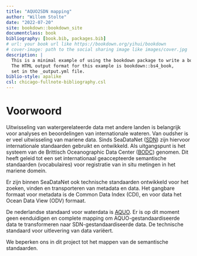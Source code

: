 ```yaml
--- 
title: "AQUO2SDN mapping"
author: "Willem Stolte"
date: "2022-07-20"
site: bookdown::bookdown_site
documentclass: book
bibliography: [book.bib, packages.bib]
# url: your book url like https://bookdown.org/yihui/bookdown
# cover-image: path to the social sharing image like images/cover.jpg
description: |
  This is a minimal example of using the bookdown package to write a book.
  The HTML output format for this example is bookdown::bs4_book,
  set in the _output.yml file.
biblio-style: apalike
csl: chicago-fullnote-bibliography.csl
---
```


# Voorwoord

Uitwisseling van watergerelateerde data met andere landen is belangrijk voor analyses en beoordelingen van internationale wateren. Van oudsher is er veel uitwisseling van mariene data. Sinds SeaDataNet ([SDN](https://www.seadatanet.org/)) zijn hiervoor internationale standaarden gebruikt en ontwikkeld. Als uitgangspunt is het systeem van de Brittisch Oceanographic Data Center ([BODC](https://www.bodc.ac.uk/)) genomen. Dit heeft geleid tot een set internationaal geaccepteerde semantische standaarden (vocabulaires) voor registratie van in situ metingen in het mariene domein. 

Er zijn binnen SeaDataNet ook technische standaarden ontwikkeld voor het zoeken, vinden en transporteren van metadata en data. Het gangbare formaat voor metadata is de Common Data Index (CDI), en voor data het Ocean Data View (ODV) formaat. 

De nederlandse standaard voor waterdata is [AQUO](https://www.aquo.nl/index.php/Hoofdpagina). Er is op dit moment geen eenduidigen en complete mapping om AQUO-gestandaardiseerde data te transformeren naar SDN-gestandaardiseerde data. De technische standaard voor uitlevering van data variëert. 

We beperken ons in dit project tot het mappen van de semantische standaarden.








<!-- ## Usage  -->

<!-- Each **bookdown** chapter is an .Rmd file, and each .Rmd file can contain one (and only one) chapter. A chapter *must* start with a first-level heading: `# A good chapter`, and can contain one (and only one) first-level heading. -->

<!-- Use second-level and higher headings within chapters like: `## A short section` or `### An even shorter section`. -->

<!-- The `index.Rmd` file is required, and is also your first book chapter. It will be the homepage when you render the book. -->

<!-- ## Render book -->

<!-- You can render the HTML version of this example book without changing anything: -->

<!-- 1. Find the **Build** pane in the RStudio IDE, and -->

<!-- 1. Click on **Build Book**, then select your output format, or select "All formats" if you'd like to use multiple formats from the same book source files. -->

<!-- Or build the book from the R console: -->

<!-- ```{r, eval=FALSE} -->
<!-- bookdown::render_book() -->
<!-- ``` -->

<!-- To render this example to PDF as a `bookdown::pdf_book`, you'll need to install XeLaTeX. You are recommended to install TinyTeX (which includes XeLaTeX): <https://yihui.org/tinytex/>. -->

<!-- ## Preview book -->

<!-- As you work, you may start a local server to live preview this HTML book. This preview will update as you edit the book when you save individual .Rmd files. You can start the server in a work session by using the RStudio add-in "Preview book", or from the R console: -->

<!-- ```{r eval=FALSE} -->
<!-- bookdown::serve_book() -->
<!-- ``` -->


<!-- ```{r include=FALSE} -->
<!-- # automatically create a bib database for R packages -->
<!-- knitr::write_bib(c( -->
<!--   .packages(), 'bookdown', 'knitr', 'rmarkdown' -->
<!-- ), 'packages.bib') -->
<!-- ``` -->

